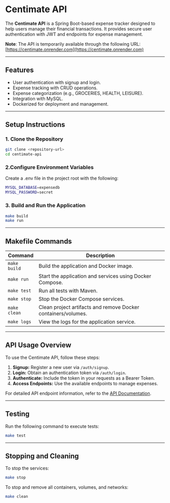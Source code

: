 # **Centimate API**

The **Centimate API** is a Spring Boot-based expense tracker designed to help users manage their financial transactions. It provides secure user authentication with JWT and endpoints for expense management.

**Note**: The API is temporarily available through the following URL: [https://centimate.onrender.com](https://centimate.onrender.com)

---

## **Features**
- User authentication with signup and login.
- Expense tracking with CRUD operations.
- Expense categorization (e.g., GROCERIES, HEALTH, LEISURE).
- Integration with MySQL.
- Dockerized for deployment and management.

---

## **Setup Instructions**

### 1. **Clone the Repository**
```sh
git clone <repository-url>
cd centimate-api
```

### **2.Configure Environment Variables**
Create a .env file in the project root with the following:
```sh
MYSQL_DATABASE=expensedb
MYSQL_PASSWORD=secret
```

### **3. Build and Run the Application**
```sh
make build
make run
```

---

## **Makefile Commands**
| Command      | Description                                           |
|--------------|-------------------------------------------------------|
| `make build` | Build the application and Docker image.               |
| `make run`   | Start the application and services using Docker Compose. |
| `make test`  | Run all tests with Maven.                             |
| `make stop`  | Stop the Docker Compose services.                     |
| `make clean` | Clean project artifacts and remove Docker containers/volumes. |
| `make logs`  | View the logs for the application service.            |

---

## **API Usage Overview**

To use the Centimate API, follow these steps:

1. **Signup:** Register a new user via `/auth/signup`.
2. **Login:** Obtain an authentication token via `/auth/login`.
3. **Authenticate:** Include the token in your requests as a Bearer Token.
4. **Access Endpoints:** Use the available endpoints to manage expenses.

For detailed API endpoint information, refer to the [API Documentation](./API.md).

---


## **Testing**
Run the following command to execute tests:
```sh
make test
```
---

## **Stopping and Cleaning**
To stop the services:
```sh
make stop
```

To stop and remove all containers, volumes, and networks:
```sh
make clean
```

